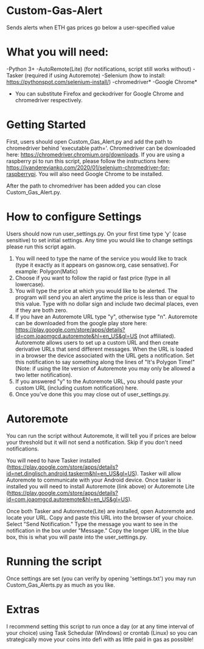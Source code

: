 # Custom-Gas-Alert
Sends alerts when ETH gas prices go below a user-specified value

# What you will need:
-Python 3+
-AutoRemote(Lite) (for notifications, script still works without)
-Tasker (required if using Autoremote)
-Selenium (how to install: https://pythonspot.com/selenium-install/)
-chromedriver*
-Google Chrome*

* You can substitute Firefox and geckodriver for Google Chrome and chromedriver respectively.

# Getting Started
First, users should open Custom_Gas_Alert.py and add the path to chromedriver behind 'executable path='.
Chromedriver can be downloaded here: https://chromedriver.chromium.org/downloads.
If you are using a raspberry pi to run this script, please follow the instructions here: https://ivanderevianko.com/2020/01/selenium-chromedriver-for-raspberrypi.
You will also need Google Chrome to be installed.

After the path to chromedriver has been added you can close Custom_Gas_Alert.py.

# How to configure Settings
Users should now run user_settings.py.
On your first time type 'y' (case sensitive) to set initial settings. Any time you would like to change settings please run this script again.

1) You will need to type the name of the service you would like to track (type it exactly as it appears on gasnow.org, case sensative). For example: Polygon(Matic)
2) Choose if you want to follow the rapid or fast price (type in all lowercase).
3) You will type the price at which you would like to be alerted. The program will send you an alert anytime the price is less than or equal to this value. Type with no dollar sign and include two decimal places, even if they are both zero.
4) If you have an Autoremote URL type "y", otherwise type "n". Autoremote can be downloaded from the google play store here: https://play.google.com/store/apps/details?id=com.joaomgcd.autoremote&hl=en_US&gl=US (not affiliated). Autoremote allows users to set up a custom URL and then create derivative URLs that send different messages. When the URL is loaded in a browser the device associated with the URL gets a notification. Set this notification to say something along the lines of "It's Polygon Time!" (Note: if using the lite version of Autoremote you may only be allowed a two letter notification).
5) If you answered "y" to the Autoremote URL, you should paste your custom URL (including custom notification) here.
6) Once you've done this you may close out of user_settings.py.

# Autoremote
You can run the script without Autoremote, it will tell you if prices are below your threshold but it will not send a notification. Skip if you don't need notifications.

You will need to have Tasker installed (https://play.google.com/store/apps/details?id=net.dinglisch.android.taskerm&hl=en_US&gl=US). Tasker will allow Autoremote to communicate with your Android device. Once tasker is installed you will need to install Autoremote (link above) or Autoremote Lite (https://play.google.com/store/apps/details?id=com.joaomgcd.autoremote&hl=en_US&gl=US). 

Once both Tasker and Autoremote(Lite) are installed, open Autoremote and locate your URL. Copy and paste this URL into the browser of your choice. Select "Send Notification." Type the message you want to see in the notification in the box under "Message." Copy the longer URL in the blue box, this is what you will paste into the user_settings.py.

# Running the script
Once settings are set (you can verify by opening 'settings.txt') you may run Custom_Gas_Alerts.py as much as you like.

# Extras
I recommend setting this script to run once a day (or at any time interval of your choice) using Task Schedular (Windows) or crontab (Linux) so you can strategically move your coins into defi with as little paid in gas as possible!
